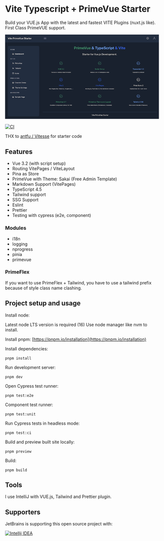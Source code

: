 # Vite Typescript + PrimeVue Starter

Build your VUE.js App with the latest and fastest VITE Plugins (nuxt.js like).
First Class PrimeVUE support.

![vite-prime-vue-starter](vite-prime-vue-starter.png)

[![CI](https://github.com/sfxcode/vite-primevue-starter/actions/workflows/main.yml/badge.svg)](https://github.com/sfxcode/vite-primevue-starter/actions/workflows/main.yml)

THX to [antfu / Vitesse](https://github.com/antfu/vitesse) for starter code

## Features
 
- Vue 3.2 (with script setup)
- Routing VitePages / ViteLayout
- Pina as Store
- PrimeVue with Theme: Sakai (Free Admin Template)
- Markdown Support (VitePages)
- TypeScript 4.5
- Tailwind support
- SSG Support
- Eslint
- Prettier
- Testing with cypress (e2e, component)

### Modules
- i18n
- logging
- nprogress
- pinia
- primevue

### PrimeFlex
If you want to use PrimeFlex + Tailwind, you have to use a tailwind prefix because of style class name clashing.

## Project setup and usage

Install node:

Latest node LTS version is required (16)
Use node manager like nvm to install.


Install pnpm:
[https://pnpm.io/installation](https://pnpm.io/installation)

Install dependencies:

```
pnpm install
```

Run development server:

```
pnpm dev
```

Open Cypress test runner:

```
pnpm test:e2e
```

Component test runner:

```
pnpm test:unit
```

Run Cypress tests in headless mode:

```
pnpm test:ci
```

Build and preview built site locally:

```
pnpm preview
```

Build:

```
pnpm build
```

## Tools

I use IntelliJ with VUE.js, Tailwind and Prettier plugin.

## Supporters

JetBrains is supporting this open source project with:

[![Intellij IDEA](http://www.jetbrains.com/img/logos/logo_intellij_idea.png)](http://www.jetbrains.com/idea/)

